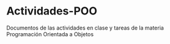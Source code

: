 # Actividades-POO
Documentos de las actividades en clase y tareas de la materia Programación Orientada a Objetos 
